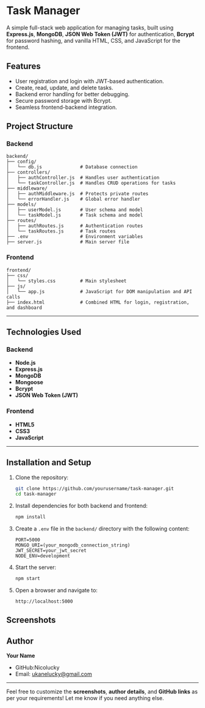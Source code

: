 
# **Task Manager**

A simple full-stack web application for managing tasks, built using **Express.js**, **MongoDB**, **JSON Web Token (JWT)** for authentication, **Bcrypt** for password hashing, and vanilla HTML, CSS, and JavaScript for the frontend.

## **Features**

- User registration and login with JWT-based authentication.
- Create, read, update, and delete tasks.
- Backend error handling for better debugging.
- Secure password storage with Bcrypt.
- Seamless frontend-backend integration.

## **Project Structure**

### **Backend**

```
backend/
├── config/
│   └── db.js              # Database connection
├── controllers/
│   ├── authController.js  # Handles user authentication
│   └── taskController.js  # Handles CRUD operations for tasks
├── middleware/
│   ├── authMiddleware.js  # Protects private routes
│   └── errorHandler.js    # Global error handler
├── models/
│   ├── userModel.js       # User schema and model
│   └── taskModel.js       # Task schema and model
├── routes/
│   ├── authRoutes.js      # Authentication routes
│   └── taskRoutes.js      # Task routes
├── .env                   # Environment variables
├── server.js              # Main server file
```

### **Frontend**

```
frontend/
├── css/
│   └── styles.css         # Main stylesheet
├── js/
│   └── app.js             # JavaScript for DOM manipulation and API calls
├── index.html             # Combined HTML for login, registration, and dashboard
```

---

## **Technologies Used**

### Backend
- **Node.js**
- **Express.js**
- **MongoDB**
- **Mongoose**
- **Bcrypt**
- **JSON Web Token (JWT)**

### Frontend
- **HTML5**
- **CSS3**
- **JavaScript**

---

## **Installation and Setup**

1. Clone the repository:
   ```bash
   git clone https://github.com/yourusername/task-manager.git
   cd task-manager
   ```

2. Install dependencies for both backend and frontend:
   ```bash
   npm install
   ```

3. Create a `.env` file in the `backend/` directory with the following content:
   ```
   PORT=5000
   MONGO_URI=(your_mongodb_connection_string)
   JWT_SECRET=your_jwt_secret
   NODE_ENV=development
   ```

4. Start the server:
   ```bash
   npm start
   ```

5. Open a browser and navigate to:
   ```
   http://localhost:5000
   ```


## **Screenshots**


## **Author**

**Your Name**  
- GitHub:Nicolucky 
- Email: ukanelucky@gmail.com

--- 

Feel free to customize the **screenshots**, **author details**, and **GitHub links** as per your requirements! Let me know if you need anything else.
